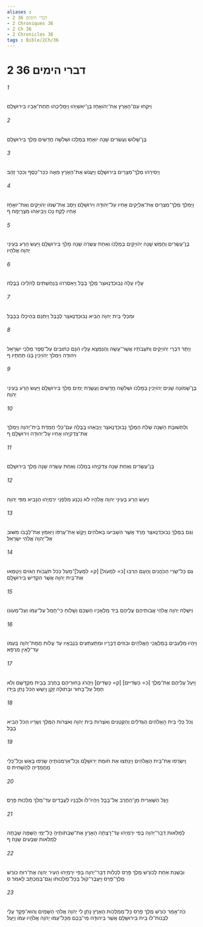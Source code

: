 ```yaml
---
aliases : 
- 2 דברי הימים 36
- 2 Chroniques 36
- 2 Ch 36
- 2 Chronicles 36
tags : Bible/2Ch/36
---
```


# 2 דברי הימים 36

###### 1
וַיִּקְחוּ עַם־הָאָרֶץ אֶת־יְהֹואָחָז בֶּן־יֹאשִׁיָּהוּ וַיַּמְלִיכֻהוּ תַחַת־אָבִיו בִּירוּשָׁלִָם׃
###### 2
בֶּן־שָׁלֹושׁ וְעֶשְׂרִים שָׁנָה יֹואָחָז בְּמָלְכֹו וּשְׁלֹשָׁה חֳדָשִׁים מָלַךְ בִּירוּשָׁלִָם׃
###### 3
וַיְסִירֵהוּ מֶלֶךְ־מִצְרַיִם בִּירוּשָׁלִָם וַיַּעֲנֹשׁ אֶת־הָאָרֶץ מֵאָה כִכַּר־כֶּסֶף וְכִכַּר זָהָב׃
###### 4
וַיַּמְלֵךְ מֶלֶךְ־מִצְרַיִם אֶת־אֶלְיָקִים אָחִיו עַל־יְהוּדָה וִירוּשָׁלִַם וַיַּסֵּב אֶת־שְׁמֹו יְהֹויָקִים וְאֶת־יֹואָחָז אָחִיו לָקַח נְכֹו וַיְבִיאֵהוּ מִצְרָיְמָה׃ ף
###### 5
בֶּן־עֶשְׂרִים וְחָמֵשׁ שָׁנָה יְהֹויָקִים בְּמָלְכֹו וְאַחַת עֶשְׂרֵה שָׁנָה מָלַךְ בִּירוּשָׁלִָם וַיַּעַשׂ הָרַע בְּעֵינֵי יְהוָה אֱלֹהָיו׃
###### 6
עָלָיו עָלָה נְבוּכַדְנֶאצַּר מֶלֶךְ בָּבֶל וַיַּאַסְרֵהוּ בַּנְחֻשְׁתַּיִם לְהֹלִיכֹו בָּבֶלָה׃
###### 7
וּמִכְּלֵי בֵּית יְהוָה הֵבִיא נְבוּכַדְנֶאצַּר לְבָבֶל וַיִּתְּנֵם בְּהֵיכָלֹו בְּבָבֶל׃
###### 8
וְיֶתֶר דִּבְרֵי יְהֹויָקִים וְתֹעֲבֹתָיו אֲשֶׁר־עָשָׂה וְהַנִּמְצָא עָלָיו הִנָּם כְּתוּבִים עַל־סֵפֶר מַלְכֵי יִשְׂרָאֵל וִיהוּדָה וַיִּמְלֹךְ יְהֹויָכִין בְּנֹו תַּחְתָּיו׃ ף
###### 9
בֶּן־שְׁמֹונֶה שָׁנִים יְהֹויָכִין בְּמָלְכֹו וּשְׁלֹשָׁה חֳדָשִׁים וַעֲשֶׂרֶת יָמִים מָלַךְ בִּירוּשָׁלִָם וַיַּעַשׂ הָרַע בְּעֵינֵי יְהוָה׃
###### 10
וְלִתְשׁוּבַת הַשָּׁנָה שָׁלַח הַמֶּלֶךְ נְבוּכַדְנֶאצַּר וַיְבִאֵהוּ בָבֶלָה עִם־כְּלֵי חֶמְדַּת בֵּית־יְהוָה וַיַּמְלֵךְ אֶת־צִדְקִיָּהוּ אָחִיו עַל־יְהוּדָה וִירוּשָׁלִָם׃ ף
###### 11
בֶּן־עֶשְׂרִים וְאַחַת שָׁנָה צִדְקִיָּהוּ בְמָלְכֹו וְאַחַת עֶשְׂרֵה שָׁנָה מָלַךְ בִּירוּשָׁלִָם׃
###### 12
וַיַּעַשׂ הָרַע בְּעֵינֵי יְהוָה אֱלֹהָיו לֹא נִכְנַע מִלִּפְנֵי יִרְמְיָהוּ הַנָּבִיא מִפִּי יְהוָה׃
###### 13
וְגַם בַּמֶּלֶךְ נְבוּכַדְנֶאצַּר מָרָד אֲשֶׁר הִשְׁבִּיעֹו בֵּאלֹהִים וַיֶּקֶשׁ אֶת־עָרְפֹּו וַיְאַמֵּץ אֶת־לְבָבֹו מִשּׁוּב אֶל־יְהוָה אֱלֹהֵי יִשְׂרָאֵל׃
###### 14
גַּם כָּל־שָׂרֵי הַכֹּהֲנִים וְהָעָם הִרְבּוּ [כ= לִמְעֹול] [ק= לִמְעָל]־מַעַל כְּכֹל תֹּעֲבֹות הַגֹּויִם וַיְטַמְּאוּ אֶת־בֵּית יְהוָה אֲשֶׁר הִקְדִּישׁ בִּירוּשָׁלִָם׃
###### 15
וַיִּשְׁלַח יְהוָה אֱלֹהֵי אֲבֹותֵיהֶם עֲלֵיהֶם בְּיַד מַלְאָכָיו הַשְׁכֵּם וְשָׁלֹוחַ כִּי־חָמַל עַל־עַמֹּו וְעַל־מְעֹונֹו׃
###### 16
וַיִּהְיוּ מַלְעִבִים בְּמַלְאֲכֵי הָאֱלֹהִים וּבֹוזִים דְּבָרָיו וּמִתַּעְתְּעִים בִּנְבִאָיו עַד עֲלֹות חֲמַת־יְהוָה בְּעַמֹּו עַד־לְאֵין מַרְפֵּא׃
###### 17
וַיַּעַל עֲלֵיהֶם אֶת־מֶלֶךְ [כ= כַּשְׂדִּיִּים] [ק= כַּשְׂדִּים] וַיַּהֲרֹג בַּחוּרֵיהֶם בַּחֶרֶב בְּבֵית מִקְדָּשָׁם וְלֹא חָמַל עַל־בָּחוּר וּבְתוּלָה זָקֵן וְיָשֵׁשׁ הַכֹּל נָתַן בְּיָדֹו׃
###### 18
וְכֹל כְּלֵי בֵּית הָאֱלֹהִים הַגְּדֹלִים וְהַקְּטַנִּים וְאֹצְרֹות בֵּית יְהוָה וְאֹצְרֹות הַמֶּלֶךְ וְשָׂרָיו הַכֹּל הֵבִיא בָבֶל׃
###### 19
וַיִּשְׂרְפוּ אֶת־בֵּית הָאֱלֹהִים וַיְנַתְּצוּ אֵת חֹומַת יְרוּשָׁלִָם וְכָל־אַרְמְנֹותֶיהָ שָׂרְפוּ בָאֵשׁ וְכָל־כְּלֵי מַחֲמַדֶּיהָ לְהַשְׁחִית׃ ס
###### 20
וַיֶּגֶל הַשְּׁאֵרִית מִן־הַחֶרֶב אֶל־בָּבֶל וַיִּהְיוּ־לֹו וּלְבָנָיו לַעֲבָדִים עַד־מְלֹךְ מַלְכוּת פָּרָס׃
###### 21
לְמַלֹּאות דְּבַר־יְהוָה בְּפִי יִרְמְיָהוּ עַד־רָצְתָה הָאָרֶץ אֶת־שַׁבְּתֹותֶיהָ כָּל־יְמֵי הָשַּׁמָּה שָׁבָתָה לְמַלֹּאות שִׁבְעִים שָׁנָה׃ ף
###### 22
וּבִשְׁנַת אַחַת לְכֹורֶשׁ מֶלֶךְ פָּרַס לִכְלֹות דְּבַר־יְהוָה בְּפִי יִרְמְיָהוּ הֵעִיר יְהוָה אֶת־רוּחַ כֹּורֶשׁ מֶלֶךְ־פָּרַס וַיַּעֲבֶר־קֹול בְּכָל־מַלְכוּתֹו וְגַם־בְּמִכְתָּב לֵאמֹר׃ ס
###### 23
כֹּה־אָמַר כֹּורֶשׁ מֶלֶךְ פָּרַס כָּל־מַמְלְכֹות הָאָרֶץ נָתַן לִי יְהוָה אֱלֹהֵי הַשָּׁמַיִם וְהוּא־פָקַד עָלַי לִבְנֹות־לֹו בַיִת בִּירוּשָׁלִַם אֲשֶׁר בִּיהוּדָה מִי־בָכֶם מִכָּל־עַמֹּו יְהוָה אֱלֹהָיו עִמֹּו וְיָעַל׃  
